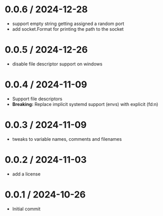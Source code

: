 # 0.0.6 / 2024-12-28

- support empty string getting assigned a random port
- add socket.Format for printing the path to the socket

# 0.0.5 / 2024-12-26

- disable file descriptor support on windows

# 0.0.4 / 2024-11-09

- Support file descriptors
- **Breaking:** Replace implicit systemd support (envs) with explicit (fd:n)

# 0.0.3 / 2024-11-09

- tweaks to variable names, comments and filenames

# 0.0.2 / 2024-11-03

- add a license

# 0.0.1 / 2024-10-26

- Initial commit
